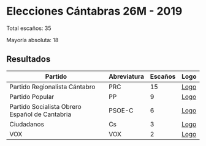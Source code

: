 # Elecciones Cántabras 26M - 2019

Total escaños: 35

Mayoría absoluta: 18

## Resultados

| Partido | Abreviatura | Escaños | Logo |
| - | - | - | - |
| Partido Regionalista Cántabro | PRC | 15 | [Logo](https://github.com/playzzz/Pactos/blob/master/Logos/PRC.jpg?raw=true)
| Partido Popular | PP | 9 | [Logo](https://github.com/playzzz/Pactos/blob/master/Logos/PP.jpg?raw=true)
| Partido Socialista Obrero Español de Cantabria | PSOE-C | 6 | [Logo](https://github.com/playzzz/Pactos/blob/master/Logos/PSOE.jpg?raw=true)
| Ciudadanos | Cs | 3 | [Logo](https://github.com/playzzz/Pactos/blob/master/Logos/Cs.jpg?raw=true)
| VOX | VOX | 2 | [Logo](https://github.com/playzzz/Pactos/blob/master/Logos/VOX.jpg?raw=true)
